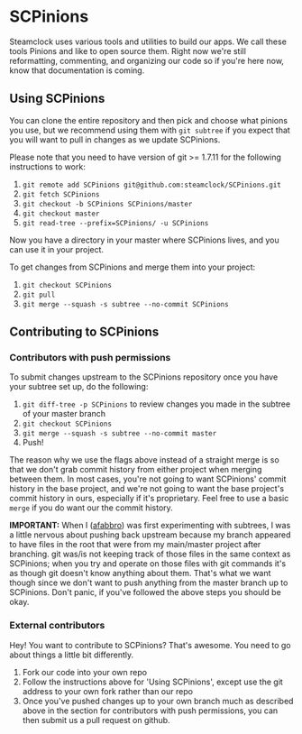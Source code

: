 SCPinions
=========

Steamclock uses various tools and utilities to build our apps. We call these tools Pinions and like to open source them. Right now we're still reformatting, commenting, and organizing our code so if you're here now, know that documentation is coming.

Using SCPinions
---------------

You can clone the entire repository and then pick and choose what pinions you use, but we recommend using them with ```git subtree``` if you expect that you will want to pull in changes as we update SCPinions. 

Please note that you need to have version of git >= 1.7.11 for the following instructions to work:

1. ```git remote add SCPinions git@github.com:steamclock/SCPinions.git```
2. ```git fetch SCPinions```
3. ```git checkout -b SCPinions SCPinions/master```
4. ```git checkout master```
5. ```git read-tree --prefix=SCPinions/ -u SCPinions```

Now you have a directory in your master where SCPinions lives, and you can use it in your project.

To get changes from SCPinions and merge them into your project:

1. ```git checkout SCPinions```
2. ```git pull```
3. ```git merge --squash -s subtree --no-commit SCPinions```

Contributing to SCPinions
-------------------------

### Contributors with push permissions

To submit changes upstream to the SCPinions repository once you have your subtree set up, do the following:

1. ```git diff-tree -p SCPinions``` to review changes you made in the subtree of your master branch
2. ```git checkout SCPinions```
2. ```git merge --squash -s subtree --no-commit master```
3. Push!

The reason why we use the flags above instead of a straight merge is so that we don't grab commit history from either project when merging between them. In most cases, you're not going to want SCPinions' commit history in the base project, and we're not going to want the base project's commit history in ours, especially if it's proprietary. Feel free to use a basic ```merge``` if you do want our the commit history.

**IMPORTANT:** When I ([afabbro](http://github.com/afabbro)) was first experimenting with subtrees, I was a little nervous about pushing back upstream because my branch appeared to have files in the root that were from my main/master project after branching. git was/is not keeping track of those files in the same context as SCPinions; when you try and operate on those files with git commands it's as though git doesn't know anything about them. That's what we want though since we don't want to push anything from the master branch up to SCPinions. Don't panic, if you've followed the above steps you should be okay.

### External contributors

Hey! You want to contribute to SCPinions? That's awesome. You need to go about things a little bit differently. 

1. Fork our code into your own repo
2. Follow the instructions above for 'Using SCPinions', except use the git address to your own fork rather than our repo
3. Once you've pushed changes up to your own branch much as described above in the section for contributors with push permissions, you can then submit us a pull request on github. 


